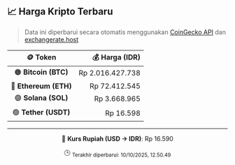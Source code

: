 

<!-- HARGA_KRIPTO -->
## 📈 Harga Kripto Terbaru

> Data ini diperbarui secara otomatis menggunakan [CoinGecko API](https://www.coingecko.com/) dan [exchangerate.host](https://exchangerate.host/)

<div align="center">

| 🪙 Token | 💰 Harga (IDR) |
|:------:|---------------:|
| 🟠 **Bitcoin (BTC)**   | Rp 2.016.427.738 |
| 🔵 **Ethereum (ETH)**  | Rp 72.412.545 |
| 🟣 **Solana (SOL)**    | Rp 3.668.965 |
| 🟢 **Tether (USDT)**   | Rp 16.598 |

---

💱 **Kurs Rupiah (USD → IDR)**: Rp 16.590

🕒 <sub>Terakhir diperbarui: 10/10/2025, 12.50.49</sub>

</div>
<!-- /HARGA_KRIPTO -->